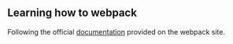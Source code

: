## Learning how to webpack
Following the official [documentation](https://webpack.js.org/guides/getting-started/) provided on the webpack site.